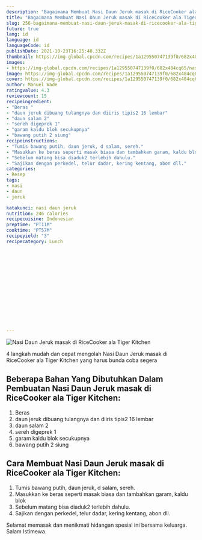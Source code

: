 ```yaml
---
description: "Bagaimana Membuat Nasi Daun Jeruk masak di RiceCooker ala Tiger Kitchen Anti Gagal"
title: "Bagaimana Membuat Nasi Daun Jeruk masak di RiceCooker ala Tiger Kitchen Anti Gagal"
slug: 256-bagaimana-membuat-nasi-daun-jeruk-masak-di-ricecooker-ala-tiger-kitchen-anti-gagal
future: true
lang: id
language: id
languageCode: id
publishDate: 2021-10-23T16:25:40.332Z 
thumbnail: https://img-global.cpcdn.com/recipes/1a129550747139f0/682x484cq65/nasi-daun-jeruk-masak-di-ricecooker-ala-tiger-kitchen-foto-resep-utama.webp
images:
- https://img-global.cpcdn.com/recipes/1a129550747139f0/682x484cq65/nasi-daun-jeruk-masak-di-ricecooker-ala-tiger-kitchen-foto-resep-utama.webp
image: https://img-global.cpcdn.com/recipes/1a129550747139f0/682x484cq65/nasi-daun-jeruk-masak-di-ricecooker-ala-tiger-kitchen-foto-resep-utama.webp
cover: https://img-global.cpcdn.com/recipes/1a129550747139f0/682x484cq65/nasi-daun-jeruk-masak-di-ricecooker-ala-tiger-kitchen-foto-resep-utama.webp
author: Manuel Wade
ratingvalue: 4.3
reviewcount: 15
recipeingredient:
- "Beras "
- "daun jeruk dibuang tulangnya dan diiris tipis2 16 lembar"
- "daun salam 2"
- "sereh digeprek 1"
- "garam kaldu blok secukupnya"
- "bawang putih 2 siung"
recipeinstructions:
- "Tumis bawang putih, daun jeruk, d salam, sereh."
- "Masukkan ke beras seperti masak biasa dan tambahkan garam, kaldu blok"
- "Sebelum matang bisa diaduk2 terlebih dahulu."
- "Sajikan dengan perkedel, telur dadar, kering kentang, abon dll."
categories:
- Resep
tags:
- nasi
- daun
- jeruk

katakunci: nasi daun jeruk 
nutrition: 246 calories
recipecuisine: Indonesian
preptime: "PT11M"
cooktime: "PT57M"
recipeyield: "3"
recipecategory: Lunch


     
    
    
    
    
    
    
    
    
    
    
      
    
---
```



![Nasi Daun Jeruk masak di RiceCooker ala Tiger Kitchen](https://img-global.cpcdn.com/recipes/1a129550747139f0/682x484cq65/nasi-daun-jeruk-masak-di-ricecooker-ala-tiger-kitchen-foto-resep-utama.webp)

4 langkah mudah dan cepat mengolah  Nasi Daun Jeruk masak di RiceCooker ala Tiger Kitchen yang harus bunda coba segera

<!--inarticleads1-->

## Beberapa Bahan Yang Dibutuhkan Dalam Pembuatan Nasi Daun Jeruk masak di RiceCooker ala Tiger Kitchen:

1. Beras 
1. daun jeruk dibuang tulangnya dan diiris tipis2 16 lembar
1. daun salam 2
1. sereh digeprek 1
1. garam kaldu blok secukupnya
1. bawang putih 2 siung



<!--inarticleads2-->

## Cara Membuat Nasi Daun Jeruk masak di RiceCooker ala Tiger Kitchen:

1. Tumis bawang putih, daun jeruk, d salam, sereh.
1. Masukkan ke beras seperti masak biasa dan tambahkan garam, kaldu blok
1. Sebelum matang bisa diaduk2 terlebih dahulu.
1. Sajikan dengan perkedel, telur dadar, kering kentang, abon dll.




Selamat memasak dan menikmati hidangan spesial ini bersama keluarga. Salam Istimewa.
